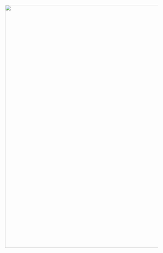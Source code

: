 <!-- [![Top Langs](https://github-readme-stats.vercel.app/api/top-langs/?username=Sibo-Tian&layout=compact)](https://github.com/Christmas/github-readme-stats)

[![Anurag's github stats](https://github-readme-stats.vercel.app/api?username=Sibo-Tian)](https://github.com/anuraghazra/github-readme-stats)
 -->
 

 
<div style="display:flex; flex-direction:row">
  <img src="https://github-readme-stats.vercel.app/api?username=Sibo-Tian" width="800">
</div>


